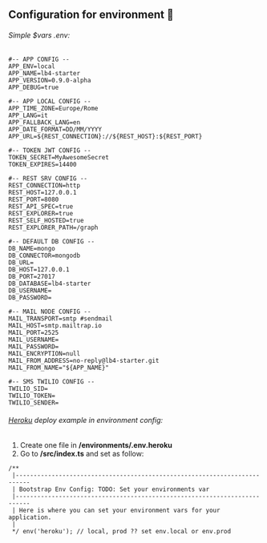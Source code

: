 ## Configuration for environment 🤩

###### Simple $vars .env:

```dotenv
#-- APP CONFIG --
APP_ENV=local
APP_NAME=lb4-starter
APP_VERSION=0.9.0-alpha
APP_DEBUG=true

#-- APP LOCAL CONFIG --
APP_TIME_ZONE=Europe/Rome
APP_LANG=it
APP_FALLBACK_LANG=en
APP_DATE_FORMAT=DD/MM/YYYY
APP_URL=${REST_CONNECTION}://${REST_HOST}:${REST_PORT}

#-- TOKEN JWT CONFIG --
TOKEN_SECRET=MyAwesomeSecret
TOKEN_EXPIRES=14400

#-- REST SRV CONFIG --
REST_CONNECTION=http
REST_HOST=127.0.0.1
REST_PORT=8080
REST_API_SPEC=true
REST_EXPLORER=true
REST_SELF_HOSTED=true
REST_EXPLORER_PATH=/graph

#-- DEFAULT DB CONFIG --
DB_NAME=mongo
DB_CONNECTOR=mongodb
DB_URL=
DB_HOST=127.0.0.1
DB_PORT=27017
DB_DATABASE=lb4-starter
DB_USERNAME=
DB_PASSWORD=

#-- MAIL NODE CONFIG --
MAIL_TRANSPORT=smtp #sendmail
MAIL_HOST=smtp.mailtrap.io
MAIL_PORT=2525
MAIL_USERNAME=
MAIL_PASSWORD=
MAIL_ENCRYPTION=null
MAIL_FROM_ADDRESS=no-reply@lb4-starter.git
MAIL_FROM_NAME="${APP_NAME}"

#-- SMS TWILIO CONFIG --
TWILIO_SID=
TWILIO_TOKEN=
TWILIO_SENDER=
```

###### [Heroku](https://signup.heroku.com) deploy example in environment config:

1) Create one file in **/environments/.env.heroku**
2) Go to **/src/index.ts** and set as follow:

```ecmascript 6
/**
 |--------------------------------------------------------------------------
 | Bootstrap Env Config: TODO: Set your environments var
 |--------------------------------------------------------------------------
 | Here is where you can set your environment vars for your application.
 |
 */ env('heroku'); // local, prod ?? set env.local or env.prod
```
